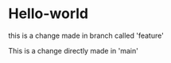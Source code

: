 # Hello-world


this is a change made in branch called 'feature'


This is a change directly made in 'main'
